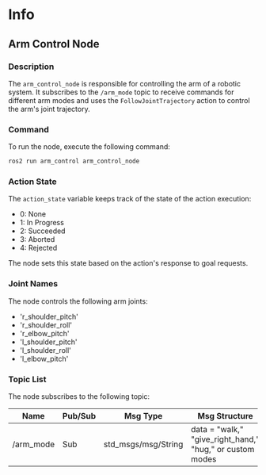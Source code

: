 # Info

## Arm Control Node

### Description

The `arm_control_node` is responsible for controlling the arm of a robotic system. It subscribes to the `/arm_mode` topic to receive commands for different arm modes and uses the `FollowJointTrajectory` action to control the arm's joint trajectory.

### Command

To run the node, execute the following command:

```bash
ros2 run arm_control arm_control_node
```


### Action State

The `action_state` variable keeps track of the state of the action execution:
- 0: None
- 1: In Progress
- 2: Succeeded
- 3: Aborted
- 4: Rejected

The node sets this state based on the action's response to goal requests.

### Joint Names

The node controls the following arm joints:

- 'r_shoulder_pitch'
- 'r_shoulder_roll'
- 'r_elbow_pitch'
- 'l_shoulder_pitch'
- 'l_shoulder_roll'
- 'l_elbow_pitch'

### Topic List

The node subscribes to the following topic:



| Name             | Pub/Sub | Msg Type                                | Msg Structure                                              | Hz      | Description                                          |
|------------------|---------|-----------------------------------------|------------------------------------------------------------|---------|------------------------------------------------------|
| /arm_mode        | Sub     | std_msgs/msg/String                     | data = "walk," "give_right_hand," "hug," or custom modes  | Variable| Receives commands for different arm modes.             |

